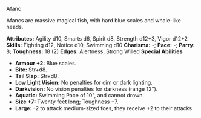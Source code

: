 Afanc

Afancs are massive magical fish, with hard blue scales and whale-like
heads.

**Attributes:** Agility d10, Smarts d6, Spirit d8, Strength d12+3, Vigor
d12+2
**Skills:** Fighting d12, Notice d10, Swimming d10
**Charisma:** -; **Pace:** -; **Parry:** 8; **Toughness:** 18 (2)
**Edges:** Alertness, Strong Willed
**Special Abilities**
- **Armour +2:** Blue scales.
- **Bite:** Str+d8.
- **Tail Slap:** Str+d8.
- **Low Light Vision:** No penalties for dim or dark lighting.
- **Darkvision:** No vision penalties for darkness (range 12").
- **Aquatic:** Swimming Pace of 10", and cannot drown.
- **Size +7:** Twenty feet long; Toughness +7.
- **Large:** -2 to attack medium-sized foes, they receive +2 to their
attacks.

